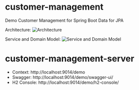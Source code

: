 # customer-management
Demo Customer Management for Spring Boot Data for JPA

Architecture:
![Architecture](https://raw.github.com/lofidewanto/demo-gwt-springboot/master/src/main/docs/demo-gwt-springboot-architecture.jpg)

Service and Domain Model:
![Service and Domain Model](https://raw.github.com/lofidewanto/demo-gwt-springboot/master/src/main/docs/demo-gwt-springboot-model.jpg)

# customer-management-server
- Context: http://localhost:9014/demo
- Swagger: http://localhost:9014/demo/swagger-ui/
- H2 Console: http://localhost:9014/demo/h2-console/